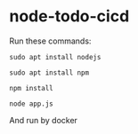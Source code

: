 # node-todo-cicd

Run these commands:


`sudo apt install nodejs`


`sudo apt install npm`


`npm install`

`node app.js`

And run by docker
